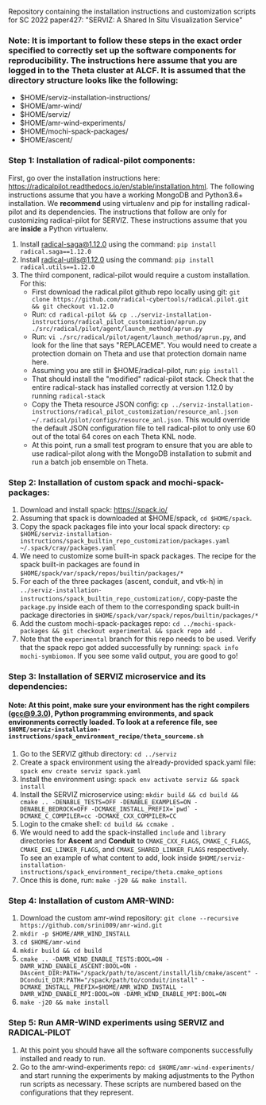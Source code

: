 Repository containing the installation instructions and customization scripts for SC 2022 paper427: "SERVIZ: A Shared In Situ Visualization Service"

### Note: It is important to follow these steps in the exact order specified to correctly set up the software components for reproducibility. The instructions here assume that you are logged in to the Theta cluster at ALCF. It is assumed that the directory structure looks like the following:
  * $HOME/serviz-installation-instructions/
  * $HOME/amr-wind/
  * $HOME/serviz/
  * $HOME/amr-wind-experiments/
  * $HOME/mochi-spack-packages/
  * $HOME/ascent/

### Step 1: Installation of radical-pilot components:

First, go over the installation instructions here: https://radicalpilot.readthedocs.io/en/stable/installation.html. The following instructions assume that you have a working MongoDB and Python3.6+ installation. We **recommend** using virtualenv and pip for installing radical-pilot and its dependencies. The instructions that follow are only for customizing radical-pilot for SERVIZ. These instructions
assume that you are **inside** a Python virtualenv.
1. Install radical-saga@1.12.0 using the command: ```pip install radical.saga==1.12.0```
2. Install radical-utils@1.12.0 using the command: ```pip install radical.utils==1.12.0```
3. The third component, radical-pilot would require a custom installation. For this:
   * First download the radical.pilot github repo locally using git: ```git clone https://github.com/radical-cybertools/radical.pilot.git && git checkout v1.12.0```
   * Run: ```cd radical-pilot && cp ../serviz-installation-instructions/radical_pilot_customization/aprun.py ./src/radical/pilot/agent/launch_method/aprun.py```
   * Run: ```vi ./src/radical/pilot/agent/launch_method/aprun.py```, and look for the line that says "REPLACEME". You would need to create a protection domain on Theta and use that protection domain name here.
   * Assuming you are still in $HOME/radical-pilot, run: ```pip install .```
   * That should install the "modified" radical-pilot stack. Check that the entire radical-stack has installed correctly at version 1.12.0 by running ```radical-stack```
   * Copy the Theta resource JSON config: ```cp ../serviz-installation-instructions/radical_pilot_customization/resource_anl.json ~/.radical/pilot/configs/resource_anl.json```. This would override the default JSON configuration file to tell radical-pilot to only use 60 out of the total 64 cores on each Theta KNL node.
   * At this point, run a small test program to ensure that you are able to use radical-pilot along with the MongoDB installation to submit and run a batch job ensemble on Theta. 

### Step 2: Installation of custom spack and mochi-spack-packages:
1. Download and install spack: https://spack.io/ 
2. Assuming that spack is downloaded at $HOME/spack, ```cd $HOME/spack```.
3. Copy the spack packages file into your local spack directory: ```cp  $HOME/serviz-installation-instructions/spack_builtin_repo_customization/packages.yaml ~/.spack/cray/packages.yaml```
4. We need to customize some built-in spack packages. The recipe for the spack built-in packages are found in ```$HOME/spack/var/spack/repos/builtin/packages/*```
5. For each of the three packages (ascent, conduit, and vtk-h) in ```../serviz-installation-instructions/spack_builtin_repo_customization/```, copy-paste the ```package.py``` inside each of them to the corresponding spack built-in package directories in ```$HOME/spack/var/spack/repos/builtin/packages/*```
6. Add the custom mochi-spack-packages repo: ```cd ../mochi-spack-packages && git checkout experimental && spack repo add .```
7. Note that the ```experimental``` branch for this repo needs to be used. Verify that the spack repo got added successfully by running: ```spack info mochi-symbiomon```. If you see some valid output, you are good to go!

### Step 3: Installation of SERVIZ microservice and its dependencies:
#### Note: At this point, make sure your environment has the right compilers (gcc@9.3.0), Python programming environments, and spack environments correctly loaded. To look at a reference file, see ```$HOME/serviz-installation-instructions/spack_environment_recipe/theta_sourceme.sh```
1. Go to the SERVIZ github directory: ```cd ../serviz```
2. Create a spack environment using the already-provided spack.yaml file: ```spack env create serviz spack.yaml```
3. Install the environment using: ```spack env activate serviz && spack install```
4. Install the SERVIZ microservice using: ```mkdir build && cd build && cmake .. -DENABLE_TESTS=OFF -DENABLE_EXAMPLES=ON -DENABLE_BEDROCK=OFF -DCMAKE_INSTALL_PREFIX=`pwd` -DCMAKE_C_COMPILER=cc -DCMAKE_CXX_COMPILER=CC```
5. Login to the cmake shell: ```cd build && ccmake .```
6. We would need to add the spack-installed ```include``` and ```library``` directories for **Ascent** and **Conduit** to ```CMAKE_CXX_FLAGS```, ```CMAKE_C_FLAGS```, ```CMAKE_EXE_LINKER_FLAGS```, and ```CMAKE_SHARED_LINKER_FLAGS``` respectively. To see an example of what content to add, look inside ```$HOME/serviz-installation-instructions/spack_environment_recipe/theta.cmake_options```
7. Once this is done, run: ```make -j20 && make install```. 

### Step 4: Installation of custom AMR-WIND:
1. Download the custom amr-wind repository: ```git clone --recursive https://github.com/srini009/amr-wind.git```
2. ```mkdir -p $HOME/AMR_WIND_INSTALL```
3. ```cd $HOME/amr-wind```
4. ```mkdir build && cd build```
5. ```cmake .. -DAMR_WIND_ENABLE_TESTS:BOOL=ON -DAMR_WIND_ENABLE_ASCENT:BOOL=ON -DAscent_DIR:PATH="/spack/path/to/ascent/install/lib/cmake/ascent" -DConduit_DIR:PATH="/spack/path/to/conduit/install" -DCMAKE_INSTALL_PREFIX=$HOME/AMR_WIND_INSTALL -DAMR_WIND_ENABLE_MPI:BOOL=ON -DAMR_WIND_ENABLE_MPI:BOOL=ON```
6. ```make -j20 && make install```
### Step 5: Run AMR-WIND experiments using SERVIZ and RADICAL-PILOT
1. At this point you should have all the software components successfully installed and ready to run.
2. Go to the amr-wind-experiments repo: ```cd $HOME/amr-wind-experiments/``` and start running the experiments by making adjustments to the  Python run scripts as necessary. These scripts are numbered based on the configurations that they represent.
